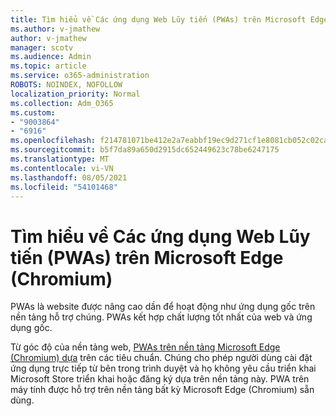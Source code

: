 ```yaml
---
title: Tìm hiểu về Các ứng dụng Web Lũy tiến (PWAs) trên Microsoft Edge (Chromium)
ms.author: v-jmathew
author: v-jmathew
manager: scotv
ms.audience: Admin
ms.topic: article
ms.service: o365-administration
ROBOTS: NOINDEX, NOFOLLOW
localization_priority: Normal
ms.collection: Adm_O365
ms.custom:
- "9003864"
- "6916"
ms.openlocfilehash: f214781071be412e2a7eabbf19ec9d271cf1e8081cb052c02cad614da0372eaf
ms.sourcegitcommit: b5f7da89a650d2915dc652449623c78be6247175
ms.translationtype: MT
ms.contentlocale: vi-VN
ms.lasthandoff: 08/05/2021
ms.locfileid: "54101468"
---
```

# <a name="learn-about-progressive-web-apps-pwas-on-microsoft-edge-chromium"></a>Tìm hiểu về Các ứng dụng Web Lũy tiến (PWAs) trên Microsoft Edge (Chromium)

PWAs là website được nâng cao dần để hoạt động như ứng dụng gốc trên nền tảng hỗ trợ chúng. PWAs kết hợp chất lượng tốt nhất của web và ứng dụng gốc.

Từ góc độ của nền tảng web, [PWAs trên nền tảng Microsoft Edge (Chromium) dựa](https://go.microsoft.com/fwlink/?linkid=2135193) trên các tiêu chuẩn. Chúng cho phép người dùng cài đặt ứng dụng trực tiếp từ bên trong trình duyệt và họ không yêu cầu triển khai Microsoft Store triển khai hoặc đăng ký dựa trên nền tảng này. PWA trên máy tính được hỗ trợ trên nền tảng bất kỳ Microsoft Edge (Chromium) sẵn dùng.
